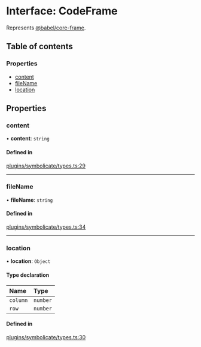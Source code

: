 # Interface: CodeFrame

Represents [@babel/core-frame](https://babeljs.io/docs/en/babel-code-frame).

## Table of contents

### Properties

- [content](./CodeFrame.md#content)
- [fileName](./CodeFrame.md#filename)
- [location](./CodeFrame.md#location)

## Properties

### content

• **content**: `string`

#### Defined in

[plugins/symbolicate/types.ts:29](https://github.com/callstack/repack/blob/1d9a1bb/packages/dev-server/src/plugins/symbolicate/types.ts#L29)

___

### fileName

• **fileName**: `string`

#### Defined in

[plugins/symbolicate/types.ts:34](https://github.com/callstack/repack/blob/1d9a1bb/packages/dev-server/src/plugins/symbolicate/types.ts#L34)

___

### location

• **location**: `Object`

#### Type declaration

| Name | Type |
| :------ | :------ |
| `column` | `number` |
| `row` | `number` |

#### Defined in

[plugins/symbolicate/types.ts:30](https://github.com/callstack/repack/blob/1d9a1bb/packages/dev-server/src/plugins/symbolicate/types.ts#L30)
